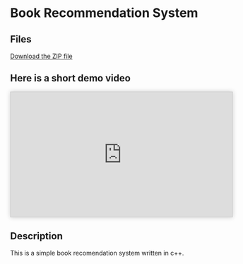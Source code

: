 

# **Book Recommendation System**

## Files
<!-- you need to put the zip file in the same directory -->
[Download the ZIP file](recommendation.zip)

## Here is a short demo video

<div style="max-width: 560px; aspect-ratio: 16/9; border: 1px solid #ccc; box-shadow: 0 0 10px rgba(0, 0, 0, 0.2); overflow: hidden;">
  <iframe 
    src="https://www.youtube.com/embed/ors-qiFAPek" 
    style="width: 100%; height: 100%; border: none;" 
    allowfullscreen>
  </iframe>
</div>

## Description
This is a simple book recomendation system written in c++.

